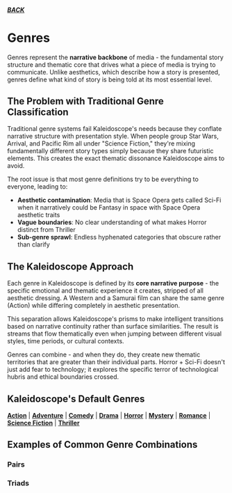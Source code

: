 ##### [BACK](../index.md)

# Genres

Genres represent the **narrative backbone** of media - the fundamental story structure and thematic core that drives what a piece of media is trying to communicate. Unlike aesthetics, which describe how a story is presented, genres define what kind of story is being told at its most essential level.

## The Problem with Traditional Genre Classification

Traditional genre systems fail Kaleidoscope's needs because they conflate narrative structure with presentation style. When people group Star Wars, Arrival, and Pacific Rim all under "Science Fiction," they're mixing fundamentally different story types simply because they share futuristic elements. This creates the exact thematic dissonance Kaleidoscope aims to avoid.

The root issue is that most genre definitions try to be everything to everyone, leading to:

- **Aesthetic contamination**: Media that is Space Opera gets called Sci-Fi when it narratively could be Fantasy in space with Space Opera aesthetic traits
- **Vague boundaries**: No clear understanding of what makes Horror distinct from Thriller
- **Sub-genre sprawl**: Endless hyphenated categories that obscure rather than clarify

## The Kaleidoscope Approach

Each genre in Kaleidoscope is defined by its **core narrative purpose** - the specific emotional and thematic experience it creates, stripped of all aesthetic dressing. A Western and a Samurai film can share the same genre (Action) while differing completely in aesthetic presentation.

This separation allows Kaleidoscope's prisms to make intelligent transitions based on narrative continuity rather than surface similarities. The result is streams that flow thematically even when jumping between different visual styles, time periods, or cultural contexts.

Genres can combine - and when they do, they create new thematic territories that are greater than their individual parts. Horror + Sci-Fi doesn't just add fear to technology; it explores the specific terror of technological hubris and ethical boundaries crossed.

## Kaleidoscope's Default Genres

**[Action](singles/action.md)** | **[Adventure](singles/adventure.md)** | **[Comedy](singles/comedy.md)** | **[Drama](singles/drama.md)** | **[Horror](singles/horror.md)** | **[Mystery](singles/mystery.md)** | **[Romance](singles/romance.md)** | **[Science Fiction](singles/scifi.md)** | **[Thriller](singles/thriller.md)**

## Examples of Common Genre Combinations

### Pairs

### Triads
